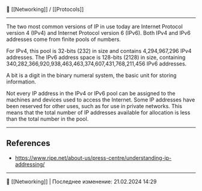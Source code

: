 🔗 [[Networking]] / [[Protocols]]

----
The two most common versions of IP in use today are Internet Protocol version 4 (IPv4) and Internet Protocol version 6 (IPv6). Both IPv4 and IPv6 addresses come from finite pools of numbers.

For IPv4, this pool is 32-bits (232) in size and contains 4,294,967,296 IPv4 addresses. The IPv6 address space is 128-bits (2128) in size, containing 340,282,366,920,938,463,463,374,607,431,768,211,456 IPv6 addresses.

A bit is a digit in the binary numeral system, the basic unit for storing information.

Not every IP address in the IPv4 or IPv6 pool can be assigned to the machines and devices used to access the Internet. Some IP addresses have been reserved for other uses, such as for use in private networks. This means that the total number of IP addresses available for allocation is less than the total number in the pool.

-----
## References
- https://www.ripe.net/about-us/press-centre/understanding-ip-addressing/

----
📂 [[Networking]] | Последнее изменение: 21.02.2024 14:29